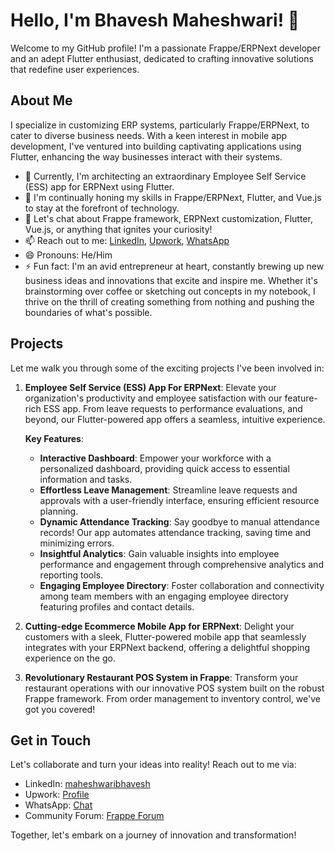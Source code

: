# Hello, I'm Bhavesh Maheshwari! 👋

Welcome to my GitHub profile! I'm a passionate Frappe/ERPNext developer and an adept Flutter enthusiast, dedicated to crafting innovative solutions that redefine user experiences.

## About Me

I specialize in customizing ERP systems, particularly Frappe/ERPNext, to cater to diverse business needs. With a keen interest in mobile app development, I've ventured into building captivating applications using Flutter, enhancing the way businesses interact with their systems.

- 🔭 Currently, I'm architecting an extraordinary Employee Self Service (ESS) app for ERPNext using Flutter.
- 🌱 I'm continually honing my skills in Frappe/ERPNext, Flutter, and Vue.js to stay at the forefront of technology.
- 💬 Let's chat about Frappe framework, ERPNext customization, Flutter, Vue.js, or anything that ignites your curiosity!
- 📫 Reach out to me: [LinkedIn](www.linkedin.com/in/maheshwaribhavesh), [Upwork](https://www.upwork.com/freelancers/~014281a79a8181c271?mp_source=share), [WhatsApp](https://wa.me/916359985959)
- 😄 Pronouns: He/Him
- ⚡ Fun fact: I'm an avid entrepreneur at heart, constantly brewing up new business ideas and innovations that excite and inspire me. Whether it's brainstorming over coffee or sketching out concepts in my notebook, I thrive on the thrill of creating something from nothing and pushing the boundaries of what's possible.

## Projects

Let me walk you through some of the exciting projects I've been involved in:

1. **Employee Self Service (ESS) App For ERPNext**: Elevate your organization's productivity and employee satisfaction with our feature-rich ESS app. From leave requests to performance evaluations, and beyond, our Flutter-powered app offers a seamless, intuitive experience.
   
   **Key Features**:
   - **Interactive Dashboard**: Empower your workforce with a personalized dashboard, providing quick access to essential information and tasks.
   - **Effortless Leave Management**: Streamline leave requests and approvals with a user-friendly interface, ensuring efficient resource planning.
   - **Dynamic Attendance Tracking**: Say goodbye to manual attendance records! Our app automates attendance tracking, saving time and minimizing errors.
   - **Insightful Analytics**: Gain valuable insights into employee performance and engagement through comprehensive analytics and reporting tools.
   - **Engaging Employee Directory**: Foster collaboration and connectivity among team members with an engaging employee directory featuring profiles and contact details.

2. **Cutting-edge Ecommerce Mobile App for ERPNext**: Delight your customers with a sleek, Flutter-powered mobile app that seamlessly integrates with your ERPNext backend, offering a delightful shopping experience on the go.

3. **Revolutionary Restaurant POS System in Frappe**: Transform your restaurant operations with our innovative POS system built on the robust Frappe framework. From order management to inventory control, we've got you covered!

## Get in Touch

Let's collaborate and turn your ideas into reality! Reach out to me via:

- LinkedIn: [maheshwaribhavesh](www.linkedin.com/in/maheshwaribhavesh)
- Upwork: [Profile](https://www.upwork.com/freelancers/~014281a79a8181c271?mp_source=share)
- WhatsApp: [Chat](https://wa.me/916359985959)
- Community Forum: [Frappe Forum](https://discuss.frappe.io/u/maheshwari_bhavesh/summary)

Together, let's embark on a journey of innovation and transformation!

